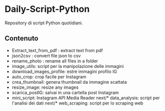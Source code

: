 # Daily-Script-Python
Repository di script Python quotidiani.

## Contenuto

* Extract_text_from_pdf : extract text from pdf
* json2csv : convert file json to csv
* rename_photo : rename all files in a folder
* image_utils: script per la manipolazione delle immagini
* download_images_profile: estre immagini profilo IG
* auto_crop: crop facile per Instagram
* crea_thumbnail: genera thumbnail da immagine scattata
* resize_image: resize any images
* scarica_postIG: salvai in una cartella post Instagram
* mini_script: Instagram API Media Reader
next/* data_analysis: script per l'analisi dei dati
next/* web_scraping: script per lo scraping web

